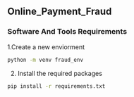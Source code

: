 ## Online_Payment_Fraud

### Software And Tools Requirements

1.Create a new enviorment

```bash
python -m venv fraud_env
```

2. Install the required packages

```bash
pip install -r requirements.txt
```
